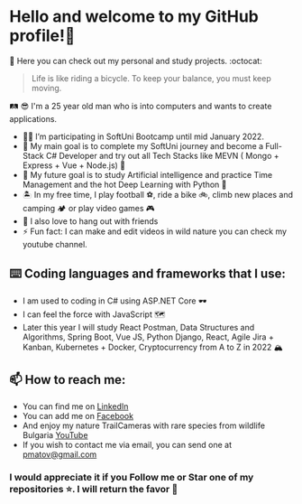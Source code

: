# Hello and welcome to my GitHub profile!👋

:eyes: Here you can check out my personal and study projects. :octocat: 

>Life is like riding a bicycle. To keep your balance, you must keep moving.

:railway_track: :sunglasses: I'm a 25 year old man who is into computers and wants to create applications. 

- 👨‍🎓 I’m participating in SoftUni Bootcamp until mid January 2022.
- 🎯 My main goal is to complete my SoftUni journey and become a Full-Stack C# Developer and try out all Tech Stacks like MEVN ( Mongo + Express + Vue + Node.js) :pancakes:
- 💼 My future goal is to study Artificial intelligence and practice Time Management and the hot Deep Learning with Python :snake:
- 🏝️ In my free time, I play football ⚽, ride a bike :bike:, climb new places and camping :camping: or play video games 🎮 
- 🥳 I also love to hang out with friends
- ⚡ Fun fact: I can make and edit videos in wild nature you can check my youtube channel.

##  ⌨️ Coding languages and frameworks that I use:
- I am used to coding in C# using ASP.NET Core 🕶️
- I can feel the force with JavaScript :world_map:
- Later this year I will study React Postman, Data Structures and Algorithms, Spring Boot, Vue JS, Python Django, React, Agile Jira + Kanban, Kubernetes + Docker, Cryptocurrency from A to Z in 2022 :mountain_snow:

## 📫  How to reach me:

- You can find me on [LinkedIn](https://www.linkedin.com/in/peter-matov-5b7166227/)
- You can add me on [Facebook](https://www.facebook.com/pmatov/)
- And enjoy my nature TrailCameras with rare species from wildlife Bulgaria [YouTube](https://www.youtube.com/channel/UCV3HPMkEF6SsOOJnji2i7kA)
- If you wish to contact me via email, you can send one at pmatov@gmail.com

### I would appreciate it if you Follow me or Star one of my repositories ⭐. I will return the favor 🤞
